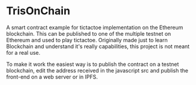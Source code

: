 # TrisOnChain
A smart contract example for tictactoe implementation on the Ethereum blockchain.
This can be published to one of the multiple testnet on Ethereum and used to play tictactoe. Originally made just to learn Blockchain and
understand it's really capabilities, this project is not meant for a real use. 

To make it work the easiest way is to publish the contract on a testnet blockchain, edit the address received in the javascript src and publish 
the front-end on a web server or in IPFS.
